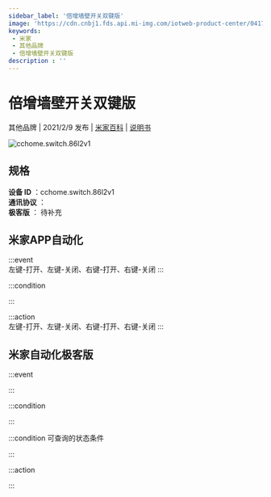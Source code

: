 ```yaml
---
sidebar_label: '倍增墙壁开关双键版'
image: 'https://cdn.cnbj1.fds.api.mi-img.com/iotweb-product-center/041723fe617935031eba770d050a37b5_b14e6b6538aeda4c52a18ddcb745566e_f6146c02e551349f8ec6e44d781dabe.png?GalaxyAccessKeyId=AKVGLQWBOVIRQ3XLEW&Expires=9223372036854775807&Signature=bsj7mehmdabvF5zHBLhq8/pbvFU='
keywords: 
 - 米家
 - 其他品牌
 - 倍增墙壁开关双键版
description : ''
---
```

# 倍增墙壁开关双键版

其他品牌 | 2021/2/9 发布 | [米家百科](https://home.mi.com/webapp/content/baike/product/index.html?model=cchome.switch.86l2v1) | [说明书](https://home.mi.com/views/introduction.html?model=cchome.switch.86l2v1&region=cn)

![cchome.switch.86l2v1](https://cdn.cnbj1.fds.api.mi-img.com/iotweb-product-center/041723fe617935031eba770d050a37b5_b14e6b6538aeda4c52a18ddcb745566e_f6146c02e551349f8ec6e44d781dabe.png?GalaxyAccessKeyId=AKVGLQWBOVIRQ3XLEW&Expires=9223372036854775807&Signature=bsj7mehmdabvF5zHBLhq8/pbvFU=)

## 规格  
> 
**设备 ID** ：cchome.switch.86l2v1  
**通讯协议** ：  
**极客版**  ： 待补充 


## 米家APP自动化  

:::event  
左键-打开、左键-关闭、右键-打开、右键-关闭
:::

:::condition  

:::

:::action   
左键-打开、左键-关闭、右键-打开、右键-关闭
:::

## 米家自动化极客版  

:::event  

:::

:::condition  

:::

:::condition 可查询的状态条件  

:::

:::action  

:::

        
